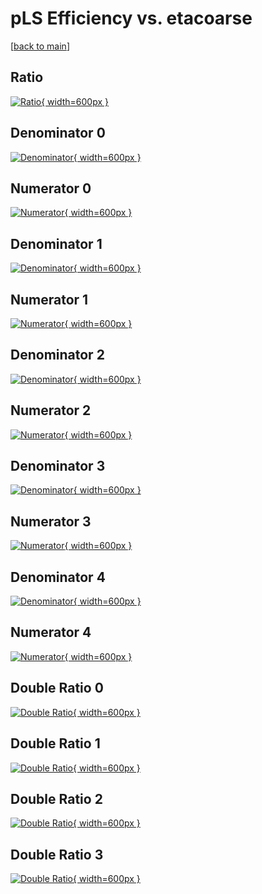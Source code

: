# pLS Efficiency vs. etacoarse

[[back to main](./)]



## Ratio

[![Ratio](../mtv/var/pLS_loweta_211_0_eff_etacoarse.png){ width=600px }](../mtv/var/pLS_loweta_211_0_eff_etacoarse.pdf)

## Denominator 0

[![Denominator](../mtv/den/pLS_loweta_211_0_eff_etacoarse_den0.png){ width=600px }](../mtv/den/pLS_loweta_211_0_eff_etacoarse_den0.pdf)

## Numerator 0

[![Numerator](../mtv/num/pLS_loweta_211_0_eff_etacoarse_num0.png){ width=600px }](../mtv/num/pLS_loweta_211_0_eff_etacoarse_num0.pdf)

## Denominator 1

[![Denominator](../mtv/den/pLS_loweta_211_0_eff_etacoarse_den1.png){ width=600px }](../mtv/den/pLS_loweta_211_0_eff_etacoarse_den1.pdf)

## Numerator 1

[![Numerator](../mtv/num/pLS_loweta_211_0_eff_etacoarse_num1.png){ width=600px }](../mtv/num/pLS_loweta_211_0_eff_etacoarse_num1.pdf)

## Denominator 2

[![Denominator](../mtv/den/pLS_loweta_211_0_eff_etacoarse_den2.png){ width=600px }](../mtv/den/pLS_loweta_211_0_eff_etacoarse_den2.pdf)

## Numerator 2

[![Numerator](../mtv/num/pLS_loweta_211_0_eff_etacoarse_num2.png){ width=600px }](../mtv/num/pLS_loweta_211_0_eff_etacoarse_num2.pdf)

## Denominator 3

[![Denominator](../mtv/den/pLS_loweta_211_0_eff_etacoarse_den3.png){ width=600px }](../mtv/den/pLS_loweta_211_0_eff_etacoarse_den3.pdf)

## Numerator 3

[![Numerator](../mtv/num/pLS_loweta_211_0_eff_etacoarse_num3.png){ width=600px }](../mtv/num/pLS_loweta_211_0_eff_etacoarse_num3.pdf)

## Denominator 4

[![Denominator](../mtv/den/pLS_loweta_211_0_eff_etacoarse_den4.png){ width=600px }](../mtv/den/pLS_loweta_211_0_eff_etacoarse_den4.pdf)

## Numerator 4

[![Numerator](../mtv/num/pLS_loweta_211_0_eff_etacoarse_num4.png){ width=600px }](../mtv/num/pLS_loweta_211_0_eff_etacoarse_num4.pdf)

## Double Ratio 0

[![Double Ratio](../mtv/ratio/pLS_loweta_211_0_eff_etacoarse_ratio0.png){ width=600px }](../mtv/ratio/pLS_loweta_211_0_eff_etacoarse_ratio0.pdf)

## Double Ratio 1

[![Double Ratio](../mtv/ratio/pLS_loweta_211_0_eff_etacoarse_ratio1.png){ width=600px }](../mtv/ratio/pLS_loweta_211_0_eff_etacoarse_ratio1.pdf)

## Double Ratio 2

[![Double Ratio](../mtv/ratio/pLS_loweta_211_0_eff_etacoarse_ratio2.png){ width=600px }](../mtv/ratio/pLS_loweta_211_0_eff_etacoarse_ratio2.pdf)

## Double Ratio 3

[![Double Ratio](../mtv/ratio/pLS_loweta_211_0_eff_etacoarse_ratio3.png){ width=600px }](../mtv/ratio/pLS_loweta_211_0_eff_etacoarse_ratio3.pdf)

